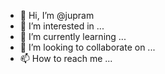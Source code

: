 - 👋 Hi, I’m @jupram
- 👀 I’m interested in ...
- 🌱 I’m currently learning ...
- 💞️ I’m looking to collaborate on ...
- 📫 How to reach me ...

<!---
jupram/jupram is a ✨ special ✨ repository because its `README.md` (this file) appears on your GitHub profile.
You can click the Preview link to take a look at your changes.
--->
